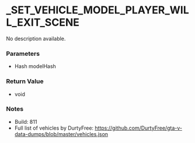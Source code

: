 # _SET_VEHICLE_MODEL_PLAYER_WILL_EXIT_SCENE

No description available.

### Parameters
* Hash modelHash

### Return Value
* void

### Notes
* Build: 811
* Full list of vehicles by DurtyFree: https://github.com/DurtyFree/gta-v-data-dumps/blob/master/vehicles.json

